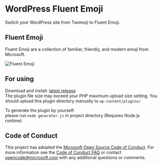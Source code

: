 # WordPress Fluent Emoji
Switch your WordPress site from Twemoji to Fluent Emoji.

## Fluent Emoji

Fluent Emoji are a collection of familiar, friendly, and modern emoji from Microsoft.

![Fluent Emoji](art/readme_banner.webp)

## For using
Download and install: [latest release](#)  
The plugin file size may exceed your PHP maximum upload size setting. You should upload this plugin directory manually to `wp-content/plugins/`

To generate the plugin by yourself:  
please run `node generater.js` in project directory (Requires Node.js runtime)

## Code of Conduct

This project has adopted the [Microsoft Open Source Code of Conduct](https://opensource.microsoft.com/codeofconduct). For more information see the [Code of Conduct FAQ](https://opensource.microsoft.com/codeofconduct/faq/) or contact opencode@microsoft.com with any additional questions or comments.
